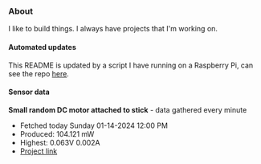 ### About
I like to build things. I always have projects that I'm working on.

#### Automated updates
This README is updated by a script I have running on a Raspberry Pi, can see the repo [here](https://github.com/jdc-cunningham/raspi-git-repo-updater).

#### Sensor data


**Small random DC motor attached to stick** - data gathered every minute
- Fetched today Sunday 01-14-2024 12:00 PM
- Produced: 104.121 mW
- Highest: 0.063V 0.002A
- [Project link](https://github.com/jdc-cunningham/turbine-raspi)